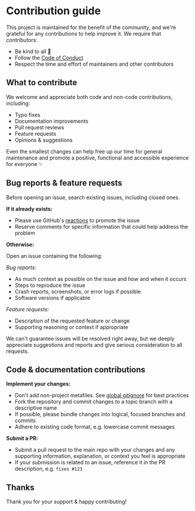 # Contribution guide

This project is maintained for the benefit of the community, and we're grateful for any contributions to help improve it. We require that contributors:

- Be kind to all 💛
- Follow the [Code of Conduct](/.github/code-of-conduct.md)
- Respect the time and effort of maintainers and other contributors

## What to contribute

We welcome and appreciate both code and non-code contributions, including:

- Typo fixes
- Documentation improvements
- Pull request reviews
- Feature requests
- Opinions & suggestions

Even the smallest changes can help free up our time for general maintenance and promote a positive, functional and accessible experience for everyone ✨

## Bug reports & feature requests

Before opening an issue, search existing issues, including closed ones.

**If it already exists:**

- Please use GitHub's [reactions](https://github.blog/2016-03-10-add-reactions-to-pull-requests-issues-and-comments/) to promote the issue
- Reserve comments for specific information that could help address the problem

**Otherwise:**

Open an issue containing the following:

_Bug reports:_

- As much context as possible on the issue and how and when it occurs
- Steps to reproduce the issue
- Crash reports, screenshots, or error logs if possible
- Software versions if applicable

_Feature requests:_

- Description of the requested feature or change
- Supporting reasoning or context if appropriate

We can't guarantee issues will be resolved right away, but we deeply appreciate suggestions and reports and give serious consideration to all requests.

## Code & documentation contributions

**Implement your changes:**

- Don't add non-project metafiles. See [global gitignore](https://gist.github.com/subfuzion/db7f57fff2fb6998a16c) for best practices
- Fork the repository and commit changes to a topic branch with a descriptive name
- If possible, please bundle changes into logical, focused branches and commits
- Adhere to existing code format, e.g. lowercase commit messages

**Submit a PR:**

- Submit a pull request to the main repo with your changes and any supporting information, explanation, or context you feel is appropriate
- If your submission is related to an issue, reference it in the PR description, e.g. `fixes #123`

## Thanks

Thank you for your support & happy contributing!
